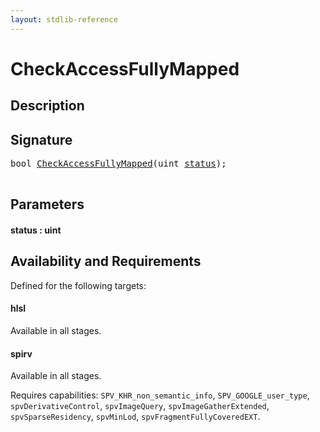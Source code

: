 ```yaml
---
layout: stdlib-reference
---
```


# CheckAccessFullyMapped

## Description





## Signature 

<pre>
<span class="code_keyword">bool</span> <a href="checkaccessfullymapped-05bg.md">CheckAccessFullyMapped</a>(<span class="code_keyword">uint</span> <a href="checkaccessfullymapped-05bg.md#decl-status" class="code_param">status</a>);

</pre>

## Parameters

####  <a id="decl-status"></a>status  : uint

## Availability and Requirements

Defined for the following targets:

#### hlsl
Available in all stages.

#### spirv
Available in all stages.

Requires capabilities: `SPV_KHR_non_semantic_info`, `SPV_GOOGLE_user_type`, `spvDerivativeControl`, `spvImageQuery`, `spvImageGatherExtended`, `spvSparseResidency`, `spvMinLod`, `spvFragmentFullyCoveredEXT`.



<script>
// Fix .md links to .html when on ReadTheDocs
if (window.location.hostname.includes('readthedocs') || 
    window.location.hostname.includes('rtfd.io')) {
  document.addEventListener('DOMContentLoaded', function() {
    const links = document.querySelectorAll('a');
    links.forEach(link => {
      if (link.getAttribute('href') && link.getAttribute('href').endsWith('.md')) {
        link.href = link.href.replace(/\.md($|#|\?)/, '.html$1');
      }
    });
  });
}
</script>
